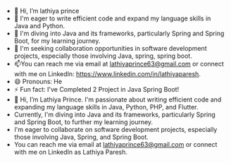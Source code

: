 - 👋 Hi, I’m lathiya prince
- 👀 I'm eager to write efficient code and expand my language skills in Java and Python.
- 🌱 I'm diving into Java and its frameworks, particularly Spring and Spring Boot, for my learning journey.
- 💞️ I'm seeking collaboration opportunities in software development projects, especially those involving Java, spring, spring boot.
- 📫You can reach me via email at lathiyaprince63@gmail.com or connect with me on LinkedIn: https://www.linkedin.com/in/lathiyaparesh.
- 😄 Pronouns: He
- ⚡ Fun fact: I've Completed 2 Project in Java Spring Boot!
- 👋 Hi, I’m Lathiya Prince. I'm passionate about writing efficient code and expanding my language skills in Java, Python, PHP, and Flutter.
- Currently, I'm diving into Java and its frameworks, particularly Spring and Spring Boot, to further my learning journey.
- I'm eager to collaborate on software development projects, especially those involving Java, Spring, and Spring Boot.
- You can reach me via email at lathiyaprince63@gmail.com or connect with me on LinkedIn as Lathiya Paresh.

<!---
lathiya6355/lathiya6355 is a ✨ special ✨ repository because its `README.md` (this file) appears on your GitHub profile.
You can click the Preview link to take a look at your changes.
--->
